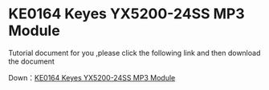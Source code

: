 # KE0164 Keyes YX5200-24SS MP3 Module

Tutorial document for you ,please click the following link and then download the document


Down：[KE0164 Keyes YX5200-24SS MP3 Module](./KE0164.docx)





